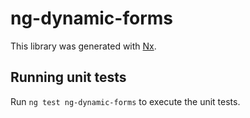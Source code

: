 # ng-dynamic-forms

This library was generated with [Nx](https://nx.dev).

## Running unit tests

Run `ng test ng-dynamic-forms` to execute the unit tests.
